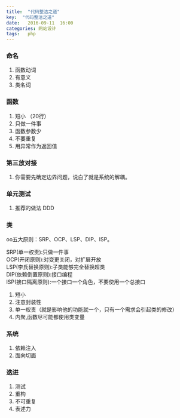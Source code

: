 ```yaml
---
title:  "代码整洁之道"
key:  "代码整洁之道"
date:   2016-09-11  16:00
categories: 网站设计
tags:   php
---
```


###  命名


1. 函数动词
2. 有意义
3. 类名词

###  函数

1. 短小 （20行）
2. 只做一件事
3. 函数参数少
4. 不要重复
5. 用异常作为返回值


###  第三放对接

1. 你需要先确定边界问题，说白了就是系统的解耦。

###  单元测试

1. 推荐的做法 DDD


###  类

oo五大原则：SRP、OCP、LSP、DIP、ISP。

SRP(单一权责):只做一件事      
OCP(开闭原则):对变更关闭，对扩展开放    
LSP(李氏替换原则):子类能够完全替换超类  
DIP(依赖倒置原则):接口编程  
ISP(接口隔离原则):一个接口一个角色，不要使用一个总接口  


1. 短小
2. 注意封装性
3. 单一权责（就是影响他的功能就一个，只有一个需求会引起类的修改）
4. 内聚,函数尽可能都使用类变量


###  系统

1. 依赖注入
2. 面向切面


###  迭进

1. 测试
2. 重构
3. 不可重复
4. 表述力
